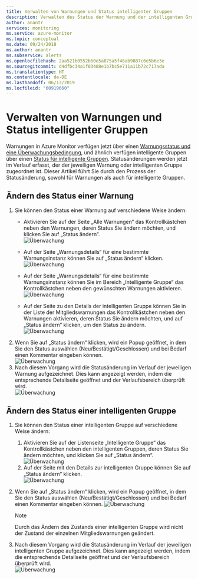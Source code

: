 ```yaml
---
title: Verwalten von Warnungen und Status intelligenter Gruppen
description: Verwalten des Status der Warnung und der intelligenten Gruppeninstanzen
author: anantr
services: monitoring
ms.service: azure-monitor
ms.topic: conceptual
ms.date: 09/24/2018
ms.author: anantr
ms.subservice: alerts
ms.openlocfilehash: 2aa521b0552b60e5a875a5f46ab9887c6e5b6e3e
ms.sourcegitcommit: d4dfbc34a1f03488e1b7bc5e711a11b72c717ada
ms.translationtype: HT
ms.contentlocale: de-DE
ms.lasthandoff: 06/13/2019
ms.locfileid: "60919660"
---
```

# <a name="manage-alert-and-smart-group-states"></a>Verwalten von Warnungen und Status intelligenter Gruppen
Warnungen in Azure Monitor verfügen jetzt über einen [Warnungsstatus und eine Überwachungsbedingung](https://aka.ms/azure-alerts-overview), und ähnlich verfügen intelligente Gruppen über einen [Status für intelligente Gruppen](https://aka.ms/smart-groups). Statusänderungen werden jetzt im Verlauf erfasst, der der jeweiligen Warnung oder intelligenten Gruppe zugeordnet ist. Dieser Artikel führt Sie durch den Prozess der Statusänderung, sowohl für Warnungen als auch für intelligente Gruppen.

## <a name="change-the-state-of-an-alert"></a>Ändern des Status einer Warnung
1. Sie können den Status einer Warnung auf verschiedene Weise ändern: 
    * Aktivieren Sie auf der Seite „Alle Warnungen“ das Kontrollkästchen neben den Warnungen, deren Status Sie ändern möchten, und klicken Sie auf „Status ändern“.   
    ![Überwachung](./media/alerts-managing-alert-states/state-all-alerts.jpg)
    * Auf der Seite „Warnungsdetails“ für eine bestimmte Warnungsinstanz können Sie auf „Status ändern“ klicken.   
    ![Überwachung](./media/alerts-managing-alert-states/state-alert-details.jpg)
    * Auf der Seite „Warnungsdetails“ für eine bestimmte Warnungsinstanz können Sie im Bereich „Intelligente Gruppe“ das Kontrollkästchen neben den gewünschten Warnungen aktivieren.    
    ![Überwachung](./media/alerts-managing-alert-states/state-alert-details-sg.jpg)

    * Auf der Seite zu den Details der intelligenten Gruppe können Sie in der Liste der Mitgliedswarnungen das Kontrollkästchen neben den Warnungen aktivieren, deren Status Sie ändern möchten, und auf „Status ändern“ klicken, um den Status zu ändern.   
    ![Überwachung](./media/alerts-managing-alert-states/state-sg-details-alerts.jpg)
1. Wenn Sie auf „Status ändern“ klicken, wird ein Popup geöffnet, in dem Sie den Status auswählen (Neu/Bestätigt/Geschlossen) und bei Bedarf einen Kommentar eingeben können.   
![Überwachung](./media/alerts-managing-alert-states/state-alert-change.jpg)
1. Nach diesem Vorgang wird die Statusänderung im Verlauf der jeweiligen Warnung aufgezeichnet. Dies kann angezeigt werden, indem die entsprechende Detailseite geöffnet und der Verlaufsbereich überprüft wird.    
![Überwachung](./media/alerts-managing-alert-states/state-alert-history.jpg)

## <a name="change-the-state-of-a-smart-group"></a>Ändern des Status einer intelligenten Gruppe
1. Sie können den Status einer intelligenten Gruppe auf verschiedene Weise ändern:
    1. Aktivieren Sie auf der Listenseite „Intelligente Gruppe“ das Kontrollkästchen neben den intelligenten Gruppen, deren Status Sie ändern möchten, und klicken Sie auf „Status ändern“.  
    ![Überwachung](./media/alerts-managing-alert-states/state-sg-list.jpg)
    1. Auf der Seite mit den Details zur intelligenten Gruppe können Sie auf „Status ändern“ klicken.        
    ![Überwachung](./media/alerts-managing-alert-states/state-sg-details.jpg)
1. Wenn Sie auf „Status ändern“ klicken, wird ein Popup geöffnet, in dem Sie den Status auswählen (Neu/Bestätigt/Geschlossen) und bei Bedarf einen Kommentar eingeben können. 
![Überwachung](./media/alerts-managing-alert-states/state-sg-change.jpg)
   > [!NOTE]
   >  Durch das Ändern des Zustands einer intelligenten Gruppe wird nicht der Zustand der einzelnen Mitgliedswarnungen geändert.

1. Nach diesem Vorgang wird die Statusänderung im Verlauf der jeweiligen intelligenten Gruppe aufgezeichnet. Dies kann angezeigt werden, indem die entsprechende Detailseite geöffnet und der Verlaufsbereich überprüft wird.     
![Überwachung](./media/alerts-managing-alert-states/state-sg-history.jpg)

